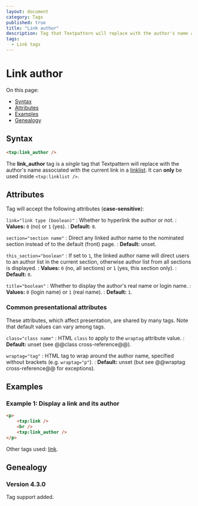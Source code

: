 ```yaml
---
layout: document
category: Tags
published: true
title: "Link author"
description: Tag that Textpattern will replace with the author's name associated with the current link in a list.
tags:
  - Link tags
---
```


# Link author

On this page:

* [Syntax](#syntax)
* [Attributes](#attributes)
* [Examples](#examples)
* [Genealogy](#genealogy)

## Syntax

~~~ html
<txp:link_author />
~~~

The **link_author** tag is a *single* tag that Textpattern will replace with the author's name associated with the current link in a [linklist](linklist). It can **only** be used inside `<txp:linklist />`.

## Attributes

Tag will accept the following attributes (**case-sensitive**):

`link="link type (boolean)"`
: Whether to hyperlink the author or not.
: **Values:** `0` (no) or `1` (yes).
: **Default:** `0`.

`section="section name"`
: Direct any linked author name to the nominated section instead of to the default (front) page.
: **Default:** unset.

`this_section="boolean"`
: If set to `1`, the linked author name will direct users to an author list in the current section, otherwise author list from all sections is displayed.
: **Values:** `0` (no, all sections) or `1` (yes, this section only).
: **Default:** `0`.

`title="boolean"`
: Whether to display the author's real name or login name.
: **Values:** `0` (login name) or `1` (real name).
: **Default:** `1`.

### Common presentational attributes

These attributes, which affect presentation, are shared by many tags. Note that default values can vary among tags.

`class="class name"`
: HTML `class` to apply to the `wraptag` attribute value.
: **Default:** unset (see @@class cross-reference@@).

`wraptag="tag"`
: HTML tag to wrap around the author name, specified without brackets (e.g. `wraptag="p"`).
: **Default:** unset (but see @@wraptag cross-reference@@ for exceptions).

## Examples

### Example 1: Display a link and its author

~~~ html
<p>
    <txp:link />
    <br />
    <txp:link_author />
</p>
~~~

Other tags used: [link](link).

## Genealogy

### Version 4.3.0

Tag support added.
